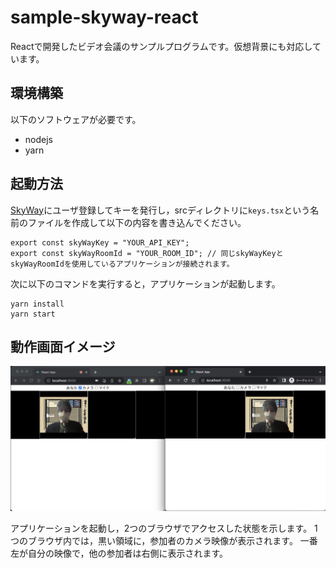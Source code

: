 # sample-skyway-react

Reactで開発したビデオ会議のサンプルプログラムです。仮想背景にも対応しています。

## 環境構築

以下のソフトウェアが必要です。

* nodejs
* yarn

## 起動方法

[SkyWay](https://console-webrtc-free.ecl.ntt.com/users/login)にユーザ登録してキーを発行し，srcディレクトリに`keys.tsx`という名前のファイルを作成して以下の内容を書き込んでください。
```
export const skyWayKey = "YOUR_API_KEY";
export const skyWayRoomId = "YOUR_ROOM_ID"; // 同じskyWayKeyとskyWayRoomIdを使用しているアプリケーションが接続されます。
```
次に以下のコマンドを実行すると，アプリケーションが起動します。
```
yarn install
yarn start
```

## 動作画面イメージ

![screen](react-skyway-sample.png)

アプリケーションを起動し，2つのブラウザでアクセスした状態を示します。
1つのブラウザ内では，黒い領域に，参加者のカメラ映像が表示されます。
一番左が自分の映像で，他の参加者は右側に表示されます。

